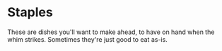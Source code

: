 # Staples

These are dishes you'll want to make ahead, to have on hand when the whim
strikes. Sometimes they're just good to eat as-is.
